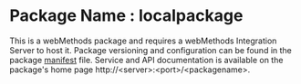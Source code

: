 # Package Name : localpackage
This is a webMethods package and requires a webMethods Integration Server to host it. Package versioning and configuration can be found in the package [manifest](./localpackage/manifest.v3) file. Service and API documentation is available on the package's home page http://&lt;server&gt;:&lt;port&gt;/&lt;packagename>.